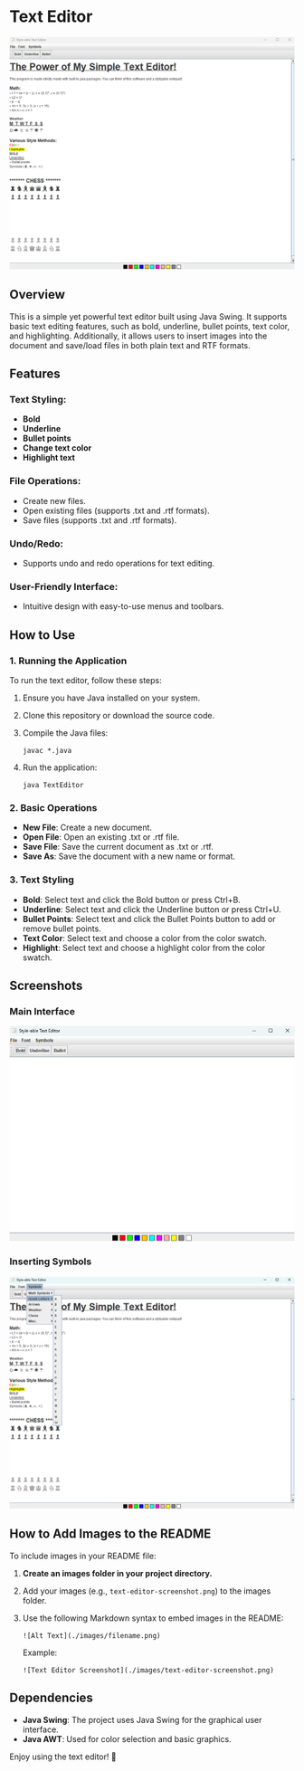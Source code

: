 # Text Editor

![Text Editor Screenshot](./images/main.png)

## Overview
This is a simple yet powerful text editor built using Java Swing. It supports basic text editing features, such as bold, underline, bullet points, text color, and highlighting. Additionally, it allows users to insert images into the document and save/load files in both plain text and RTF formats.

## Features

### Text Styling:
- **Bold**
- **Underline**
- **Bullet points**
- **Change text color**
- **Highlight text**

### File Operations:
- Create new files.
- Open existing files (supports .txt and .rtf formats).
- Save files (supports .txt and .rtf formats).

### Undo/Redo:
- Supports undo and redo operations for text editing.

### User-Friendly Interface:
- Intuitive design with easy-to-use menus and toolbars.

## How to Use

### 1. Running the Application
To run the text editor, follow these steps:
1. Ensure you have Java installed on your system.
2. Clone this repository or download the source code.
3. Compile the Java files:

   ```
   javac *.java
   ```

4. Run the application:

   ```
   java TextEditor
   ```

### 2. Basic Operations
- **New File**: Create a new document.
- **Open File**: Open an existing .txt or .rtf file.
- **Save File**: Save the current document as .txt or .rtf.
- **Save As**: Save the document with a new name or format.

### 3. Text Styling
- **Bold**: Select text and click the Bold button or press Ctrl+B.
- **Underline**: Select text and click the Underline button or press Ctrl+U.
- **Bullet Points**: Select text and click the Bullet Points button to add or remove bullet points.
- **Text Color**: Select text and choose a color from the color swatch.
- **Highlight**: Select text and choose a highlight color from the color swatch.


## Screenshots

### Main Interface
![Main Interface](./images/snip1.png)

### Inserting Symbols
![Styled Text](./images/symbols.png)

## How to Add Images to the README

To include images in your README file:

1. **Create an images folder in your project directory.**
2. Add your images (e.g., `text-editor-screenshot.png`) to the images folder.
3. Use the following Markdown syntax to embed images in the README:

   ```
   ![Alt Text](./images/filename.png)
   ```

   Example:

   ```
   ![Text Editor Screenshot](./images/text-editor-screenshot.png)
   ```

## Dependencies
- **Java Swing**: The project uses Java Swing for the graphical user interface.
- **Java AWT**: Used for color selection and basic graphics.


Enjoy using the text editor! 🚀
